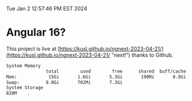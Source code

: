Tue Jan  2 12:57:46 PM EST 2024

# Angular 16?


This project is live at [https://kusl.github.io/ngnext-2023-04-21/](https://kusl.github.io/ngnext-2023-04-21/ "next!") thanks to Github.

```bash
System Memory
               total        used        free      shared  buff/cache   available
Mem:            15Gi       1.6Gi       5.3Gi       190Mi       8.9Gi        13Gi
Swap:          8.0Gi       702Mi       7.3Gi
System Storage
828M	.
```
